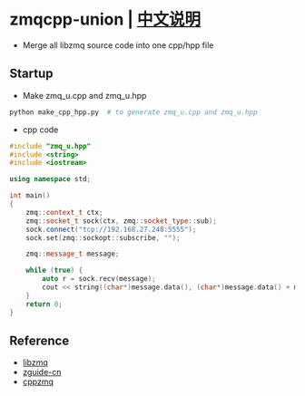 # zmqcpp-union | [中文说明](README-cn.md)
* Merge all libzmq source code into one cpp/hpp file

## Startup

* Make zmq_u.cpp and zmq_u.hpp
```bash
python make_cpp_hpp.py  # to generate zmq_u.cpp and zmq_u.hpp
```

* cpp code
```cpp
#include "zmq_u.hpp"
#include <string>
#include <iostream>

using namespace std;

int main()
{
	zmq::context_t ctx;
	zmq::socket_t sock(ctx, zmq::socket_type::sub);
	sock.connect("tcp://192.168.27.248:5555");
	sock.set(zmq::sockopt::subscribe, "");

	zmq::message_t message;

	while (true) {
		auto r = sock.recv(message);
		cout << string((char*)message.data(), (char*)message.data() + message.size()) << endl;
	}
	return 0;
}
```


## Reference
* [libzmq](https://github.com/zeromq/libzmq)
* [zguide-cn](https://github.com/anjuke/zguide-cn)
* [cppzmq](https://github.com/zeromq/cppzmq)
